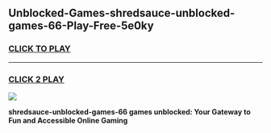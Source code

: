 
## Unblocked-Games-shredsauce-unblocked-games-66-Play-Free-5e0ky
<h3>
<a href="https://premium76.site?title=shredsauce-unblocked-games-66&ref=10A">CLICK TO PLAY</a></h3>
<hr>

<h3>
<a href="https://premium76.site?title=shredsauce-unblocked-games-66&ref=10A">CLICK 2 PLAY</a>
  
</h3>

<a href="https://premium76.site?title=shredsauce-unblocked-games-66&ref=10A"><img src="https://clearcache.store/games.png"></a>


**shredsauce-unblocked-games-66 games unblocked: Your Gateway to Fun and Accessible Online Gaming**
